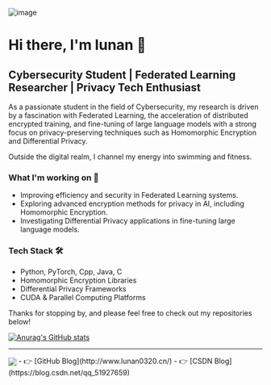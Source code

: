 ![image](https://img.shields.io/badge/lunan0320-repos-blue.svg)
# Hi there, I'm lunan 👋

## Cybersecurity Student | Federated Learning Researcher | Privacy Tech Enthusiast

As a passionate student in the field of Cybersecurity, my research is driven by a fascination with Federated Learning, the acceleration of distributed encrypted training, and fine-tuning of large language models with a strong focus on privacy-preserving techniques such as Homomorphic Encryption and Differential Privacy.

Outside the digital realm, I channel my energy into swimming and fitness.

### What I'm working on 🚀
- Improving efficiency and security in Federated Learning systems.
- Exploring advanced encryption methods for privacy in AI, including Homomorphic Encryption.
- Investigating Differential Privacy applications in fine-tuning large language models.

### Tech Stack 🛠️
- Python, PyTorch, Cpp, Java, C
- Homomorphic Encryption Libraries
- Differential Privacy Frameworks
- CUDA & Parallel Computing Platforms

Thanks for stopping by, and please feel free to check out my repositories below!

[![Anurag's GitHub stats](https://github-readme-stats.vercel.app/api?username=lunan0320&show_icons=true&issues=true&hide=contribs&count_private=true&theme=dracula&hide_rank=True)](https://github.com/lunan0320/github-readme-stats)

---

<!---
lunan0320/lunan0320 is a ✨ special ✨ repository because its `README.md` (this file) appears on your GitHub profile.
You can click the Preview link to take a look at your changes.
--->


<!--[![Top Langs](https://github-readme-stats.vercel.app/api/top-langs/?username=lunan0320&layout=compact&hide=html,css)](https://github.com/lunnan0320/github-readme-stats)-->
<img align="center" src="https://stats.justsong.cn/api/csdn?id=qq_51927659" style="box-shadow:none !important">
- 👉 [GitHub Blog](http://www.lunan0320.cn/)     - 👉 [CSDN Blog](https://blog.csdn.net/qq_51927659)
